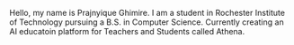 Hello, my name is Prajnyique Ghimire.
I am a student in Rochester Institute of Technology pursuing a B.S. in Computer Science.
Currently creating an AI educatoin platform for Teachers and Students called Athena.

